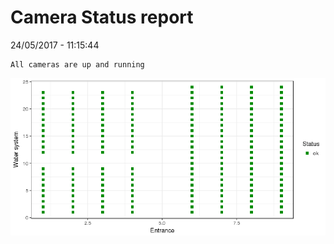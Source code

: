 Camera Status report
================
24/05/2017 - 11:15:44

    All cameras are up and running

![](camreport_files/figure-markdown_github/unnamed-chunk-2-1.png)
